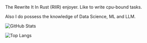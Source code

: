 The Rewrite It In Rust (RIIR) enjoyer. Like to write cpu-bound tasks.

Also I do possess the knowledge of Data Science, ML and LLM.

![GitHub Stats](https://github-readme-stats.vercel.app/api?username=Human9000-bit&show_icons=true&theme=tokyonight)

![Top Langs](https://github-readme-stats.vercel.app/api/top-langs/?username=Human9000-bit&layout=compact&theme=tokyonight)

